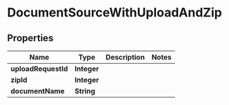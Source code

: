 

# DocumentSourceWithUploadAndZip


## Properties

| Name | Type | Description | Notes |
|------------ | ------------- | ------------- | -------------|
|**uploadRequestId** | **Integer** |  |  |
|**zipId** | **Integer** |  |  |
|**documentName** | **String** |  |  |



